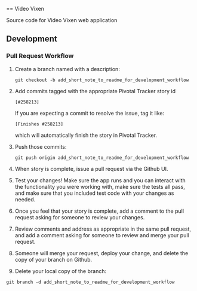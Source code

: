 == Video Vixen

Source code for Video Vixen web application

## Development

### Pull Request Workflow

  1. Create a branch named with a description:
     ```
     git checkout -b add_short_note_to_readme_for_development_workflow
     ```

  2. Add commits tagged with the appropriate Pivotal Tracker story id
     ```
     [#258213]
     ```

     If you are expecting a commit to resolve the issue, tag it like:
     ```
     [Finishes #258213]
     ```

     which will automatically finish the story in Pivotal Tracker.

  3. Push those commits:

     ```
     git push origin add_short_note_to_readme_for_development_workflow
     ```

  4. When story is complete, issue a pull request via the Github UI.
  5. Test your changes! Make sure the app runs and you can interact with the functionality you were working with, make sure the tests all pass, and make sure that you included test code with your changes as needed.
  6. Once you feel that your story is complete, add a comment to the pull request asking for someone to review your changes.
  7. Review comments and address as appropriate in the same pull request, and add a comment asking for someone to review and merge your pull request.
  8. Someone will merge your request, deploy your change, and delete the copy of your branch on Github.
  9. Delete your local copy of the branch:

  ```
  git branch -d add_short_note_to_readme_for_development_workflow
  ```
